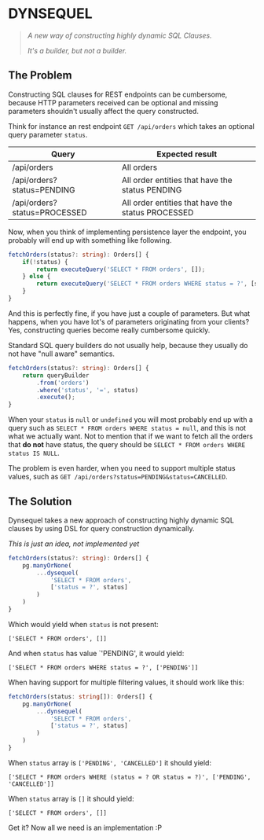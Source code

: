 # DYNSEQUEL

> *A new way of constructing highly dynamic SQL Clauses.*
>
> *It's a builder, but not a builder.*

## The Problem

Constructing SQL clauses for REST endpoints can be cumbersome, because
HTTP parameters received can be optional and missing parameters shouldn't
usually affect the query constructed.

Think for instance an rest endpoint `GET /api/orders` which takes an optional 
query parameter `status`.

| Query                        | Expected result                                   |
|------------------------------|-------------------------------------------------- |
| /api/orders                  | All orders                                        |
| /api/orders?status=PENDING   | All order entities that have the status PENDING   |
| /api/orders?status=PROCESSED | All order entities that have the status PROCESSED |

Now, when you think of implementing persistence layer the endpoint, you probably will 
end up with something like following.

```typescript
fetchOrders(status?: string): Orders[] {
    if(!status) {
        return executeQuery('SELECT * FROM orders', []);
    } else {
        return executeQuery('SELECT * FROM orders WHERE status = ?', [status]);
    }
}
```

And this is perfectly fine, if you have just a couple of parameters. But what happens,
when you have lot's of parameters originating from your clients? Yes,
constructing queries become really cumbersome quickly.

Standard SQL query builders do not usually help, because they usually do not
have "null aware" semantics.

```typescript
fetchOrders(status?: string): Orders[] {
    return queryBuilder
        .from('orders')
        .where('status', '=', status)
        .execute();
}
```

When your `status` is `null` or `undefined` you will most probably
end up with a query such as `SELECT * FROM orders WHERE status = null`, and
this is not what we actually want. Not to mention that if we want to fetch all
the orders that **do not** have status, the query should be `SELECT * FROM orders WHERE status IS NULL`.

The problem is even harder, when you need to support multiple status values, such
as `GET /api/orders?status=PENDING&status=CANCELLED`.

## The Solution

Dynsequel takes a new approach of constructing highly dynamic SQL clauses by
using DSL for query construction dynamically.

*This is just an idea, not implemented yet*

```typescript
fetchOrders(status?: string): Orders[] {
    pg.manyOrNone(
        ...dysequel(
            'SELECT * FROM orders',
            ['status = ?', status]
        )
    )
}
```

Which would yield when `status` is not present:

```
['SELECT * FROM orders', []]
````

And when `status` has value `'PENDING', it would yield:

```
['SELECT * FROM orders WHERE status = ?', ['PENDING']]
````

When having support for multiple filtering values, it should work like this:

```typescript
fetchOrders(status: string[]): Orders[] {
    pg.manyOrNone(
        ...dynsequel(
            'SELECT * FROM orders',
            ['status = ?', status]
        )
    )
}
```

When `status` array is `['PENDING', 'CANCELLED']` it should yield:

```
['SELECT * FROM orders WHERE (status = ? OR status = ?)', ['PENDING', 'CANCELLED']]
````

When `status` array is `[]` it should yield:

```
['SELECT * FROM orders', []]
````

Get it? Now all we need is an implementation :P